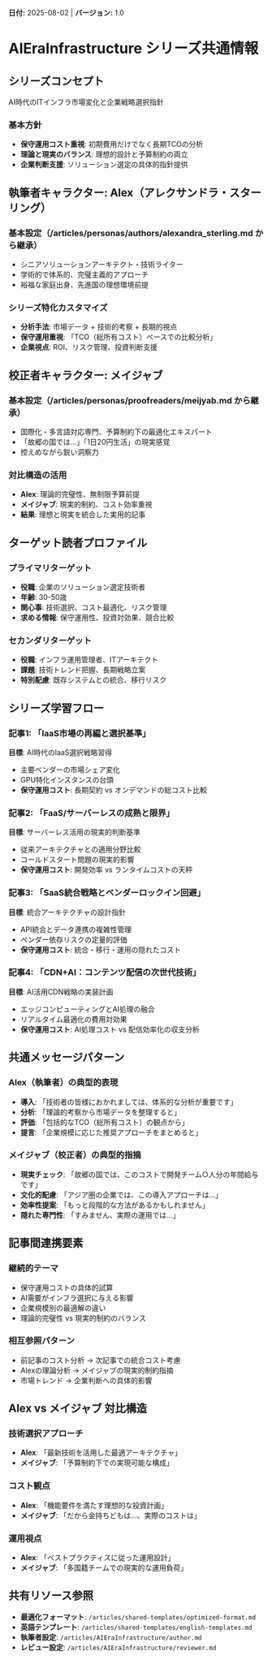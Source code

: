 **日付:** 2025-08-02 | **バージョン:** 1.0

# AIEraInfrastructure シリーズ共通情報

## シリーズコンセプト
AI時代のITインフラ市場変化と企業戦略選択指針

### 基本方針
- **保守運用コスト重視**: 初期費用だけでなく長期TCOの分析
- **理論と現実のバランス**: 理想的設計と予算制約の両立
- **企業判断支援**: ソリューション選定の具体的指針提供

## 執筆者キャラクター: Alex（アレクサンドラ・スターリング）

### 基本設定（/articles/personas/authors/alexandra_sterling.md から継承）
- シニアソリューションアーキテクト・技術ライター
- 学術的で体系的、完璧主義的アプローチ
- 裕福な家庭出身、先進国の理想環境前提

### シリーズ特化カスタマイズ
- **分析手法**: 市場データ + 技術的考察 + 長期的視点
- **保守運用重視**: 「TCO（総所有コスト）ベースでの比較分析」
- **企業視点**: ROI、リスク管理、投資判断支援

## 校正者キャラクター: メイジャブ

### 基本設定（/articles/personas/proofreaders/meijyab.md から継承）
- 国際化・多言語対応専門、予算制約下の最適化エキスパート
- 「故郷の国では...」「1日20円生活」の現実感覚
- 控えめながら鋭い洞察力

### 対比構造の活用
- **Alex**: 理論的完璧性、無制限予算前提
- **メイジャブ**: 現実的制約、コスト効率重視
- **結果**: 理想と現実を統合した実用的記事

## ターゲット読者プロファイル

### プライマリターゲット
- **役職**: 企業のソリューション選定技術者
- **年齢**: 30-50歳
- **関心事**: 技術選択、コスト最適化、リスク管理
- **求める情報**: 保守運用性、投資対効果、競合比較

### セカンダリターゲット  
- **役職**: インフラ運用管理者、ITアーキテクト
- **課題**: 技術トレンド把握、長期戦略立案
- **特別配慮**: 既存システムとの統合、移行リスク

## シリーズ学習フロー

### 記事1: 「IaaS市場の再編と選択基準」
**目標**: AI時代のIaaS選択戦略習得
- 主要ベンダーの市場シェア変化
- GPU特化インスタンスの台頭
- **保守運用コスト**: 長期契約 vs オンデマンドの総コスト比較

### 記事2: 「FaaS/サーバーレスの成熟と限界」
**目標**: サーバーレス活用の現実的判断基準
- 従来アーキテクチャとの適用分野比較
- コールドスタート問題の現実的影響
- **保守運用コスト**: 開発効率 vs ランタイムコストの天秤

### 記事3: 「SaaS統合戦略とベンダーロックイン回避」
**目標**: 統合アーキテクチャの設計指針
- API統合とデータ連携の複雑性管理
- ベンダー依存リスクの定量的評価
- **保守運用コスト**: 統合・移行・運用の隠れたコスト

### 記事4: 「CDN+AI：コンテンツ配信の次世代技術」
**目標**: AI活用CDN戦略の実装計画
- エッジコンピューティングとAI処理の融合
- リアルタイム最適化の費用対効果
- **保守運用コスト**: AI処理コスト vs 配信効率化の収支分析

## 共通メッセージパターン

### Alex（執筆者）の典型的表現
- **導入**: 「技術者の皆様におかれましては、体系的な分析が重要です」
- **分析**: 「理論的考察から市場データを整理すると」
- **評価**: 「包括的なTCO（総所有コスト）の観点から」
- **提言**: 「企業規模に応じた推奨アプローチをまとめると」

### メイジャブ（校正者）の典型的指摘
- **現実チェック**: 「故郷の国では、このコストで開発チーム○人分の年間給与です」
- **文化的配慮**: 「アジア圏の企業では、この導入アプローチは...」
- **効率性提案**: 「もっと段階的な方法があるかもしれません」
- **隠れた専門性**: 「すみません、実際の運用では...」

## 記事間連携要素

### 継続的テーマ
- 保守運用コストの具体的試算
- AI需要がインフラ選択に与える影響
- 企業規模別の最適解の違い
- 理論的完璧性 vs 現実的制約のバランス

### 相互参照パターン
- 前記事のコスト分析 → 次記事での統合コスト考慮
- Alexの理論分析 → メイジャブの現実的制約指摘
- 市場トレンド → 企業判断への具体的影響

## Alex vs メイジャブ 対比構造

### 技術選択アプローチ
- **Alex**: 「最新技術を活用した最適アーキテクチャ」
- **メイジャブ**: 「予算制約下での実現可能な構成」

### コスト観点
- **Alex**: 「機能要件を満たす理想的な投資計画」
- **メイジャブ**: 「だから金持ちどもは...、実際のコストは」

### 運用視点
- **Alex**: 「ベストプラクティスに従った運用設計」
- **メイジャブ**: 「多国籍チームでの現実的な運用負荷」

## 共有リソース参照
- **最適化フォーマット**: `/articles/shared-templates/optimized-format.md`
- **英語テンプレート**: `/articles/shared-templates/english-templates.md`
- **執筆者設定**: `/articles/AIEraInfrastructure/author.md`
- **レビュー設定**: `/articles/AIEraInfrastructure/reviewer.md`